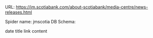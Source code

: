 URL: https://jm.scotiabank.com/about-scotiabank/media-centre/news-releases.html

Spider name: jmscotia
DB Schema:

date
title
link
content
